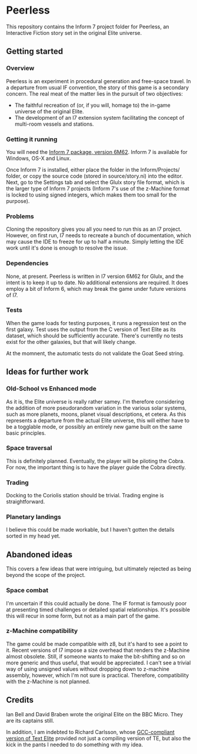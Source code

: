 # Peerless

This repository contains the Inform 7 project folder for Peerless, an Interactive Fiction story set in the original Elite universe.

## Getting started

### Overview

Peerless is an experiment in procedural generation and free-space travel. In a departure from usual IF convention, the story of this game is a secondary concern. The real meat of the matter lies in the pursuit of two objectives:

* The faithful recreation of (or, if you will, homage to) the in-game universe of the original Elite.
* The development of an I7 extension system facilitating the concept of multi-room vessels and stations.

### Getting it running

You will need the [Inform 7 package, version 6M62](http://inform7.com/download/release/6M62/). Inform 7 is available for Windows, OS-X and Linux.

Once Inform 7 is installed, either place the folder in the Inform/Projects/ folder, or copy the source code (stored in source/story.ni) into the editor. Next, go to the Settings tab and select the Glulx story file format, which is the larger type of Inform 7 projects (Inform 7's use of the z-Machine format is locked to using signed integers, which makes them too small for the purpose).  

### Problems

Cloning the repository gives you all you need to run this as an I7 project. However, on first run, I7 needs to recreate a bunch of documentation, which may cause the IDE to freeze for up to half a minute. Simply letting the IDE work until it's done is enough to resolve the issue.

### Dependencies

None, at present. Peerless is written in I7 version 6M62 for Glulx, and the intent is to keep it up to date. No additional extensions are required. It does employ a bit of Inform 6, which may break the game under future versions of I7.

### Tests

When the game loads for testing purposes, it runs a regression test on the first galaxy. Test uses the output from the C version of Text Elite as its dataset, which should be sufficiently accurate. There's currently no tests exist for the other galaxies, but that will likely change.

At the momnent, the automatic tests do not validate the Goat Seed string. 

## Ideas for further work

### Old-School vs Enhanced mode

As it is, the Elite universe is really rather samey. I'm therefore considering the addition of more pseudorandom variation in the various solar systems, such as more planets, moons, planet visual descriptions, et cetera. As this represents a departure from the actual Elite universe, this will either have to be a togglable mode, or possibly an entirely new game built on the same basic principles.    

### Space traversal

This is definitely planned. Eventually, the player will be piloting the Cobra. For now, the important thing is to have the player guide the Cobra directly.

### Trading

Docking to the Coriolis station should be trivial. Trading engine is straightforward.

### Planetary landings

I believe this could be made workable, but I haven't gotten the details sorted in my head yet.

## Abandoned ideas

This covers a few ideas that were intriguing, but ultimately rejected as being beyond the scope of the project.

### Space combat

I'm uncertain if this could actually be done. The IF format is famously poor at presenting timed challenges or detailed spatial relationships. It's possible this will recur in some form, but not as a main part of the game.

### z-Machine compatibility

The game could be made compatible with z8, but it's hard to see a point to it. Recent versions of I7 impose a size overhead that renders the z-Machine almost obsolete. Still, if someone wants to make the bit-shifting and so on more generic and thus useful, that would be appreciated. I can't see a trivial way of using unsigned values without dropping down to z-machine assembly, however, which I'm not sure is practical. Therefore, compatibility with the z-Machine is not planned. 

## Credits

Ian Bell and David Braben wrote the original Elite on the BBC Micro. They are its captains still.

In addition, I am indebted to Richard Carlsson, whose [GCC-compliant version of Text Elite](https://github.com/richcarl/txtelite) provided not just a compiling version of TE, but also the kick in the pants I needed to do something with my idea. 
